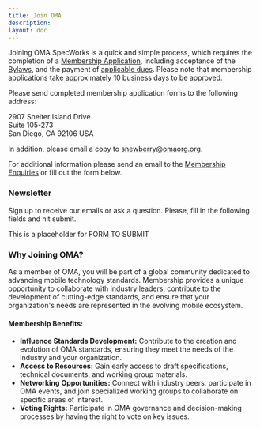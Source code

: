 ```yaml
---
title: Join OMA
description:
layout: doc
---
```


Joining OMA SpecWorks is a quick and simple process, which requires the completion of a <a href="/documentation/Membership/OMA-Reference-2019-0004-General_Application.pdf" target="_blank">Membership Application</a>, including acceptance of the <a href="/documentation/Membership/OMA-Reference-2020-0001-Bylaws.pdf" target="_blank">Bylaws</a>, and the payment of [applicable dues](/omaspecworks/membership/benefits). Please note that membership applications take approximately 10 business days to be approved.

Please send completed membership application forms to the following address:

2907 Shelter Island Drive  
Suite 105-273  
San Diego, CA 92106 USA  

In addition, please email a copy to [snewberry@omaorg.org](snewberry@omaorg.org).

For additional information please send an email to the [Membership Enquiries](contact-us/) or fill out the form below.

### Newsletter 
Sign up to receive our emails or ask a question. Please, fill in the following fields and hit submit.
 
 This is a placeholder for FORM TO SUBMIT 

### Why Joining OMA?
As a member of OMA, you will be part of a global community dedicated to advancing mobile technology standards. Membership provides a unique opportunity to collaborate with industry leaders, contribute to the development of cutting-edge standards, and ensure that your organization's needs are represented in the evolving mobile ecosystem.

#### Membership Benefits:
- **Influence Standards Development:** Contribute to the creation and evolution of OMA standards, ensuring they meet the needs of the industry and your organization.
- **Access to Resources:** Gain early access to draft specifications, technical documents, and working group materials.
- **Networking Opportunities:** Connect with industry peers, participate in OMA events, and join specialized working groups to collaborate on specific areas of interest.
- **Voting Rights:** Participate in OMA governance and decision-making processes by having the right to vote on key issues.